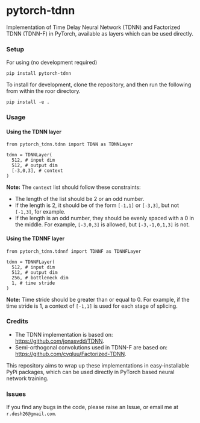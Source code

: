 # pytorch-tdnn

Implementation of Time Delay Neural Network (TDNN) and Factorized TDNN (TDNN-F)
in PyTorch, available as layers which can be used directly.

### Setup

For using (no development required)

```
pip install pytorch-tdnn
```

To install for development, clone the repository, and then run the following from
within the roor directory.

```
pip install -e .
``` 

### Usage

#### Using the TDNN layer

```
from pytorch_tdnn.tdnn import TDNN as TDNNLayer

tdnn = TDNNLayer(
  512, # input dim
  512, # output dim
  [-3,0,3], # context
)
```

**Note:** The `context` list should follow these constraints:
  * The length of the list should be 2 or an odd number.
  * If the length is 2, it should be of the form `[-1,1]` or `[-3,3]`, but not
  `[-1,3]`, for example.
  * If the length is an odd number, they should be evenly spaced with a 0 in the
  middle. For example, `[-3,0,3]` is allowed, but `[-3,-1,0,1,3]` is not.

#### Using the TDNNF layer

```
from pytorch_tdnn.tdnnf import TDNNF as TDNNFLayer

tdnn = TDNNFLayer(
  512, # input dim
  512, # output dim
  256, # bottleneck dim
  1, # time stride
)
```

**Note:** Time stride should be greater than or equal to 0. For example, if
the time stride is 1, a context of `[-1,1]` is used for each stage of splicing.

### Credits

* The TDNN implementation is based on: https://github.com/jonasvdd/TDNN.
* Semi-orthogonal convolutions used in TDNN-F are based on: https://github.com/cvqluu/Factorized-TDNN.

This repository aims to wrap up these implementations in easy-installable PyPi
packages, which can be used directly in PyTorch based neural network training.

### Issues

If you find any bugs in the code, please raise an Issue, or email me at
`r.desh26@gmail.com`.